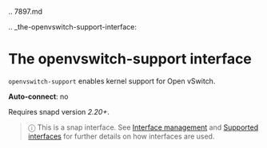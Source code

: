 .. 7897.md

.. _the-openvswitch-support-interface:

# The openvswitch-support interface

`openvswitch-support` enables kernel support for Open vSwitch.

**Auto-connect**: no

Requires snapd version _2.20+_.

> ⓘ  This is a snap interface. See [Interface management](interface-management.md) and [Supported interfaces](supported-interfaces.md) for further details on how interfaces are used.